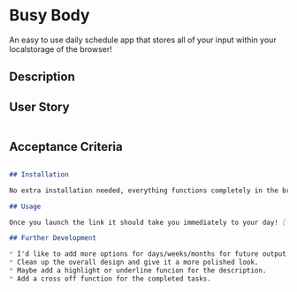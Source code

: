 # Busy Body

An easy to use daily schedule app that stores all of your input within your localstorage of the browser!

## Description



## User Story

```md

```

## Acceptance Criteria

```md

## Installation

No extra installation needed, everything functions completely in the browser and local storage.

## Usage

Once you launch the link it should take you immediately to your day! [(https://kait-kat.github.io/Busy-Body/root/index.html)]

## Further Development

* I'd like to add more options for days/weeks/months for future output.
* Clean up the overall design and give it a more polished look.
* Maybe add a highlight or underline funcion for the description.
* Add a cross off function for the completed tasks.
